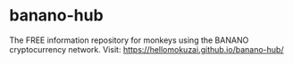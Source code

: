 # banano-hub
The FREE information repository for monkeys using the BANANO cryptocurrency network.
Visit: https://hellomokuzai.github.io/banano-hub/
